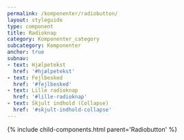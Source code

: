```yaml
---
permalink: /komponenter/radiobutton/
layout: styleguide
type: component
title: Radioknap
category: Komponenter_category
subcategory: Komponenter
anchor: true
subnav:
- text: Hjælpetekst
  href: '#hjælpetekst'
- text: Fejlbesked
  href: '#fejlbesked'
- text: Lille radioknap
  href: '#lille-radioknap'
- text: Skjult indhold (Collapse)
  href: '#skjult-indhold-collapse'
---
```


{% include child-components.html parent='Radiobutton' %}
